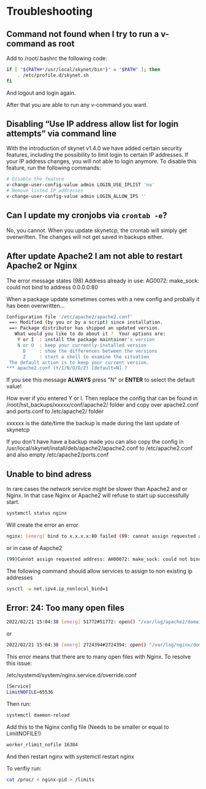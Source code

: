 # Troubleshooting

## Command not found when I try to run a v-command as root

Add to /root/.bashrc the following code:

```bash
if [ "${PATH#*/usr/local/skynet/bin*}" = "$PATH" ]; then
	. /etc/profile.d/skynet.sh
fi
```

And logout and login again.

After that you are able to run any v-command you want.

## Disabling “Use IP address allow list for login attempts” via command line

With the introduction of skynet v1.4.0 we have added certain security features, including the possibility to limit login to certain IP addresses. If your IP address changes, you will not able to login anymore. To disable this feature, run the following commands:

```bash
# Disable the feature
v-change-user-config-value admin LOGIN_USE_IPLIST 'no'
# Remove listed IP addresses
v-change-user-config-value admin LOGIN_ALLOW_IPS ''
```

## Can I update my cronjobs via `crontab -e`?

No, you cannot. When you update skynetcp, the crontab will simply get overwritten. The changes will not get saved in backups either.

## After update Apache2 I am not able to restart Apache2 or Nginx

The error message states (98) Address already in use: AG0072: make_sock: could not bind to address 0.0.0.0:80

When a package update sometimes comes with a new config and probally it has been overwritten...

```bash
Configuration file '/etc/apache2/apache2.conf'
 ==> Modified (by you or by a script) since installation.
 ==> Package distributor has shipped an updated version.
   What would you like to do about it ?  Your options are:
	Y or I  : install the package maintainer's version
	N or O  : keep your currently-installed version
	  D     : show the differences between the versions
	  Z     : start a shell to examine the situation
 The default action is to keep your current version.
*** apache2.conf (Y/I/N/O/D/Z) [default=N] ?
```

If you see this message **ALWAYS** press "N" or **ENTER** to select the default value!

How ever if you entered Y or I. Then replace the config that can be found in /root/hst_backups/xxxxx/conf/apache2/ folder and copy over apache2.conf and ports.conf to /etc/apache2/ folder

xxxxxx is the date/time the backup is made during the last update of skynetcp

If you don't have have a backup made you can also copy the config in /usr/local/skynet/install/deb/apache2/apache2.conf to /etc/apache2.conf and also empty /etc/apache2/ports.conf

## Unable to bind adress

In rare cases the network service might be slower than Apache2 and or Nginx. In that case Nginx or Apache2 will refuse to start up successfully start.

```bash
systemctl status nginx
```

Will create the error an error

```bash
nginx: [emerg] bind to x.x.x.x:80 failed (99: cannot assign requested address)
```

or in case of Aapche2

```bash
(99)Cannot assign requested address: AH00072: make_sock: could not bind to address x.x.x.x:8443
```

The following command should allow services to assign to non existing ip addresses

```bash
sysctl -w net.ipv4.ip_nonlocal_bind=1
```

## Error: 24: Too many open files

```bash
2022/02/21 15:04:38 [emerg] 51772#51772: open() "/var/log/apache2/domains/<redactedforprivacy>.error.log" failed (24: Too many open files)
```

or

```bash
2022/02/21 15:04:38 [emerg] 2724394#2724394: open() "/var/log/nginx/domains/xxx.error.log" failed (24: Too many open files)
```

This error means that there are to many open files with Nginx. To resolve this issue:

/etc/systemd/system/nginx.service.d/override.conf

```bash
[Service]
LimitNOFILE=65536
```

Then run:

```bash
systemctl daemon-reload
```

Add this to the Nginx config file (Needs to be smaller or equal to LimitNOFILE!)

```bash
worker_rlimit_nofile 16384
```

And then restart nginx with systemctl restart nginx

To verifiy run:

```bash
cat /proc/ < nginx-pid > /limits
```
